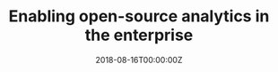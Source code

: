 ---
title: 'Enabling open-source analytics in the enterprise'
authors:
- Michael Lawrence
date: '2018-08-16T00:00:00Z'

# Schedule page publish date (NOT proceeding's date).
publishDate: '20001-01-01T00:00:00Z'

# proceeding type.
# Legend: 0 = Uncategorized; 1 = Talk, 2 = Keynote, 3 = Workshop
# To add more update publications_types.toml and en.yaml
proceeding_types: ['2']

# proceeding name and optional abbreviated proceeding name.
proceeding: Presented at 2018 Conference
proceeding_short: Presented at 2018 Conference

abstract: 

tags:
- Roche / Genentech
featured: false

links:
url_slides: 'https://github.com/rinpharma/2018_presentations/blob/master/talks_folder/2018-Lawrence-Enabling_open_source_analytics_in_the_enterprise.pdf'
url_video: ''

---